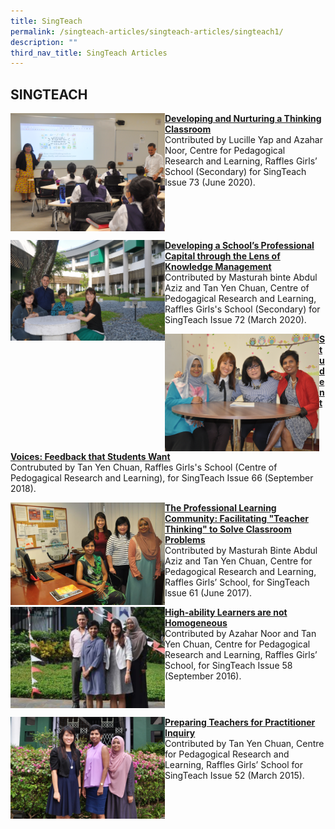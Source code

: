```yaml
---
title: SingTeach
permalink: /singteach-articles/singteach-articles/singteach1/
description: ""
third_nav_title: SingTeach Articles
---
```

## SINGTEACH

<img src="/images/Issue73.png" style="width:49%" align=left>

**[Developing and Nurturing a Thinking Classroom](https://singteach.nie.edu.sg/issue73-contribution/)**<br>
Contributed by Lucille Yap and Azahar Noor, Centre for Pedagogical Research and Learning, Raffles Girls’ School (Secondary) for SingTeach Issue 73 (June 2020).
<br clear=left>

<img src="/images/Issue72.png" style="width:49%" align=left>

**[Developing a School’s Professional Capital through the Lens of Knowledge Management](https://singteach.nie.edu.sg/issue72-contribution/)**<br>
Contributed by Masturah binte Abdul Aziz and Tan Yen Chuan, Centre of Pedogagical Research and Learning, Raffles Girls's School (Secondary) for SingTeach Issue 72 (March 2020).

<img src="/images/Issue66.png" style="width:49%" align=left>

**[Student Voices: Feedback that Students Want](https://singteach.nie.edu.sg/issue66-contributions02/)**<br>
Contrubuted by Tan Yen Chuan, Raffles Girls's School (Centre of Pedogagical Research and Learning), for SingTeach Issue 66 (September 2018).
<br clear=left>

<img src="/images/Issue61.png" style="width:49%" align=left>

**[The Professional Learning Community: Facilitating "Teacher Thinking" to Solve Classroom Problems](https://singteach.nie.edu.sg/issue61-contributions01/)**<br>
Contributed by Masturah Binte Abdul Aziz and Tan Yen Chuan, Centre for Pedagogical Research and Learning, Raffles Girls’ School, for SingTeach Issue 61 (June 2017).

<img src="/images/Issue58.png" style="width:49%" align=left>

**[High-ability Learners are not Homogeneous](https://singteach.nie.edu.sg/issue58-contributions01/)**<br>
Contributed by Azahar Noor and Tan Yen Chuan, Centre for Pedagogical Research and Learning, Raffles Girls’ School, for SingTeach Issue 58 (September 2016).
<br clear=left>

<img src="/images/Issue52.png" style="width:49%" align=left>

**[Preparing Teachers for Practitioner Inquiry](https://singteach.nie.edu.sg/issue52-contributions/)**<br>
Contributed by Tan Yen Chuan, Centre for Pedagogical Research and Learning, Raffles Girls’ School for SingTeach Issue 52 (March 2015).